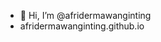 - 👋 Hi, I’m @afridermawanginting
- afridermawanginting.github.io

<!---
afridermawanginting/afridermawanginting is a ✨ special ✨ repository because its `README.md` (this file) appears on your GitHub profile.
You can click the Preview link to take a look at your changes.
--->
